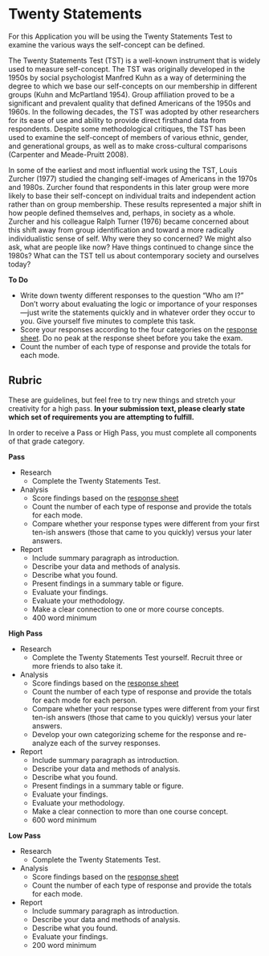 Twenty Statements
============
﻿For this Application you will be using the Twenty Statements Test to examine the various ways the self-concept can be defined.

The Twenty Statements Test (TST) is a well-known instrument that is widely used to measure self-concept. The TST was originally developed in the 1950s by social psychologist Manfred Kuhn as a way of determining the degree to which we base our self-concepts on our membership in different groups (Kuhn and McPartland 1954). Group affiliation proved to be a significant and prevalent quality that defined Americans of the 1950s and 1960s. In the following decades, the TST was adopted by other researchers for its ease of use and ability to provide direct firsthand data from respondents. Despite some methodological critiques, the TST has been used to examine the self-concept of members of various ethnic, gender, and generational groups, as well as to make cross-cultural comparisons (Carpenter and Meade-Pruitt 2008).

In some of the earliest and most influential work using the TST, Louis Zurcher (1977) studied the changing self-images of Americans in the 1970s and 1980s. Zurcher found that respondents in this later group were more likely to base their self-concept on individual traits and independent action rather than on group membership. These results represented a major shift in how people defined themselves and, perhaps, in society as a whole. Zurcher and his colleague Ralph Turner (1976) became concerned about this shift away from group identification and toward a more radically individualistic sense of self. Why were they so concerned? We might also ask, what are people like now? Have things continued to change since the 1980s? What can the TST tell us about contemporary society and ourselves today?

**To Do**

- Write down twenty different responses to the question “Who am I?” Don’t worry about evaluating the logic or importance of your responses—just write the statements quickly and in whatever order they occur to you. Give yourself five minutes to complete this task.
- Score your responses according to the four categories on the [response sheet](https://www.dropbox.com/s/3zqsvse9dbpogwt/twenty_coding.pdf?dl=1). Do no peak at the response sheet before you take the exam.
- Count the number of each type of response and provide the totals for each mode.

Rubric
------------

These are guidelines, but feel free to try new things and stretch your creativity for a high pass. **In your submission text, please clearly state which set of requirements you are attempting to fulfill.**

In order to receive a Pass or High Pass, you must complete all components of that grade category.

**Pass**

- Research
  - Complete the Twenty Statements Test.
- Analysis
  - Score findings based on the [response sheet](https://www.dropbox.com/s/3zqsvse9dbpogwt/twenty_coding.pdf?dl=1)
  - Count the number of each type of response and provide the totals for each mode.
  - Compare whether your response types were different from your first ten-ish answers (those that came to you quickly) versus your later answers.
- Report
  - Include summary paragraph as introduction.
  - Describe your data and methods of analysis.
  - Describe what you found.
  - Present findings in a summary table or figure.
  - Evaluate your findings.
  - Evaluate your methodology.
  - Make a clear connection to one or more course concepts.
  - 400 word minimum

**High Pass**

- Research
  - Complete the Twenty Statements Test yourself. Recruit three or more friends to also take it.
- Analysis
  - Score findings based on the [response sheet](https://www.dropbox.com/s/3zqsvse9dbpogwt/twenty_coding.pdf?dl=1)
  - Count the number of each type of response and provide the totals for each mode for each person.
  - Compare whether your response types were different from your first ten-ish answers (those that came to you quickly) versus your later answers.
  - Develop your own categorizing scheme for the response and re-analyze each of the survey responses.
- Report
  - Include summary paragraph as introduction.
  - Describe your data and methods of analysis.
  - Describe what you found.
  - Present findings in a summary table or figure.
  - Evaluate your findings.
  - Evaluate your methodology.
  - Make a clear connection to more than one course concept.
  - 600 word minimum

**Low Pass**

- Research
  - Complete the Twenty Statements Test.
- Analysis
  - Score findings based on the [response sheet](https://www.dropbox.com/s/3zqsvse9dbpogwt/twenty_coding.pdf?dl=1)
  - Count the number of each type of response and provide the totals for each mode.
- Report
  - Include summary paragraph as introduction.
  - Describe your data and methods of analysis.
  - Describe what you found.
  - Evaluate your findings.
  - 200 word minimum
